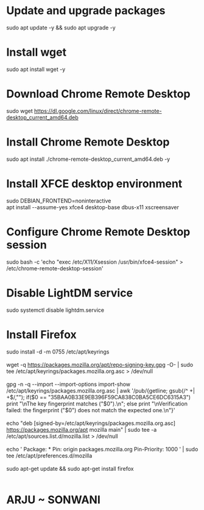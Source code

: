 # Update and upgrade packages
sudo apt update -y && sudo apt upgrade -y

# Install wget
sudo apt install wget -y

# Download Chrome Remote Desktop
sudo wget https://dl.google.com/linux/direct/chrome-remote-desktop_current_amd64.deb

# Install Chrome Remote Desktop
sudo apt install ./chrome-remote-desktop_current_amd64.deb -y

# Install XFCE desktop environment
sudo DEBIAN_FRONTEND=noninteractive \
 apt install --assume-yes xfce4 desktop-base dbus-x11 xscreensaver

# Configure Chrome Remote Desktop session
sudo bash -c 'echo "exec /etc/X11/Xsession /usr/bin/xfce4-session" > /etc/chrome-remote-desktop-session'

# Disable LightDM service
sudo systemctl disable lightdm.service

# Install Firefox
sudo install -d -m 0755 /etc/apt/keyrings <br> <br>
wget -q https://packages.mozilla.org/apt/repo-signing-key.gpg -O- | sudo tee /etc/apt/keyrings/packages.mozilla.org.asc > /dev/null <br> <br>
gpg -n -q --import --import-options import-show /etc/apt/keyrings/packages.mozilla.org.asc | awk '/pub/{getline; gsub(/^ +| +$/,""); if($0 == "35BAA0B33E9EB396F59CA838C0BA5CE6DC6315A3") print "\nThe key fingerprint matches ("$0").\n"; else print "\nVerification failed: the fingerprint ("$0") does not match the expected one.\n"}' <br> <br>
echo "deb [signed-by=/etc/apt/keyrings/packages.mozilla.org.asc] https://packages.mozilla.org/apt mozilla main" | sudo tee -a /etc/apt/sources.list.d/mozilla.list > /dev/null <br> <br>
echo '
Package: *
Pin: origin packages.mozilla.org
Pin-Priority: 1000
' | sudo tee /etc/apt/preferences.d/mozilla <br> <br>
sudo apt-get update && sudo apt-get install firefox
<br> <br>
<h1>ARJU ~ SONWANI</h1>

